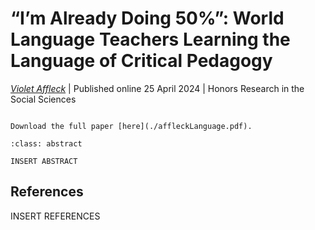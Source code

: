 # “I’m Already Doing 50%”: World Language Teachers Learning the Language of Critical Pedagogy

*[Violet Affleck](../../../authors/violetAffleck/violetAffleck.md)*
| Published online 25 April 2024
| Honors Research in the Social Sciences

```{margin} Access Options

Download the full paper [here](./affleckLanguage.pdf).

```

```{admonition} Abstract
:class: abstract

INSERT ABSTRACT
```

## References

INSERT REFERENCES
